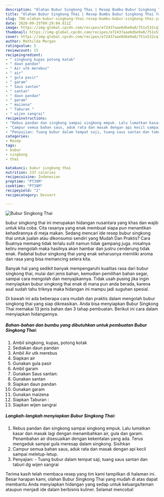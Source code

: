 ```yaml
---
description: "Olahan Bubur Singkong Thai | Resep Bumbu Bubur Singkong Thai Yang Lezat Sekali"
title: "Olahan Bubur Singkong Thai | Resep Bumbu Bubur Singkong Thai Yang Lezat Sekali"
slug: 786-olahan-bubur-singkong-thai-resep-bumbu-bubur-singkong-thai-yang-lezat-sekali
date: 2020-09-25T09:29:04.811Z
image: https://img-global.cpcdn.com/recipes/e72437aae6dbe9a8/751x532cq70/bubur-singkong-thai-foto-resep-utama.jpg
thumbnail: https://img-global.cpcdn.com/recipes/e72437aae6dbe9a8/751x532cq70/bubur-singkong-thai-foto-resep-utama.jpg
cover: https://img-global.cpcdn.com/recipes/e72437aae6dbe9a8/751x532cq70/bubur-singkong-thai-foto-resep-utama.jpg
author: Mathilda Morgan
ratingvalue: 5
reviewcount: 15
recipeingredient:
- " singkong kupas potong kotak"
- " daun pandan"
- " Air utk merebus"
- " air"
- " gula pasir"
- " garam"
- " Saus santan"
- " santan"
- " daun pandan"
- " garam"
- " maizena"
- " Taburan "
- " wijen sangrai"
recipeinstructions:
- "Rebus pandan dan singkong sampai singkong empuk. Lalu lumatkan kasar dan masak lagi dengan menambahkan air, gula dan garam. Penambahan air disesuaikan dengan kekentalan yang ada. Terus mengaduk sampai gula meresap dalam singkong. Sisihkan"
- "Campur semua bahan saus, aduk rata dan masak dengan api kecil sampai meletup-letup."
- "Penyajian: Tuang bubur dalam tempat saji, tuang saus santan dan taburi dg wijen sangrai"
categories:
- Resep
tags:
- bubur
- singkong
- thai

katakunci: bubur singkong thai 
nutrition: 237 calories
recipecuisine: Indonesian
preptime: "PT39M"
cooktime: "PT38M"
recipeyield: "2"
recipecategory: Dessert

---
```



![Bubur Singkong Thai](https://img-global.cpcdn.com/recipes/e72437aae6dbe9a8/751x532cq70/bubur-singkong-thai-foto-resep-utama.jpg)


bubur singkong thai ini merupakan hidangan nusantara yang khas dan wajib untuk kita coba. Cita rasanya yang enak membuat siapa pun menantikan kehadirannya di meja makan.
Sedang mencari ide resep bubur singkong thai untuk jualan atau dikonsumsi sendiri yang Mudah Dan Praktis? Cara Buatnya memang tidak terlalu sulit namun tidak gampang juga. misalnya keliru mengolah maka hasilnya akan hambar dan justru cenderung tidak enak. Padahal bubur singkong thai yang enak seharusnya memiliki aroma dan rasa yang bisa memancing selera kita.

Banyak hal yang sedikit banyak mempengaruhi kualitas rasa dari bubur singkong thai, mulai dari jenis bahan, kemudian pemilihan bahan segar, sampai cara mengolah dan menyajikannya. Tidak usah pusing jika ingin menyiapkan bubur singkong thai enak di mana pun anda berada, karena asal sudah tahu triknya maka hidangan ini mampu jadi suguhan spesial.




Di bawah ini ada beberapa cara mudah dan praktis dalam mengolah bubur singkong thai yang siap dikreasikan. Anda bisa menyiapkan Bubur Singkong Thai memakai 13 jenis bahan dan 3 tahap pembuatan. Berikut ini cara dalam menyiapkan hidangannya.

<!--inarticleads1-->

##### Bahan-bahan dan bumbu yang dibutuhkan untuk pembuatan Bubur Singkong Thai:

1. Ambil  singkong, kupas, potong kotak
1. Sediakan  daun pandan
1. Ambil  Air utk merebus
1. Siapkan  air
1. Gunakan  gula pasir
1. Ambil  garam
1. Gunakan  Saus santan:
1. Gunakan  santan
1. Siapkan  daun pandan
1. Gunakan  garam
1. Gunakan  maizena
1. Siapkan  Taburan :
1. Siapkan  wijen sangrai




<!--inarticleads2-->

##### Langkah-langkah menyiapkan Bubur Singkong Thai:

1. Rebus pandan dan singkong sampai singkong empuk. Lalu lumatkan kasar dan masak lagi dengan menambahkan air, gula dan garam. Penambahan air disesuaikan dengan kekentalan yang ada. Terus mengaduk sampai gula meresap dalam singkong. Sisihkan
1. Campur semua bahan saus, aduk rata dan masak dengan api kecil sampai meletup-letup.
1. Penyajian: - Tuang bubur dalam tempat saji, tuang saus santan dan taburi dg wijen sangrai




Terima kasih telah membaca resep yang tim kami tampilkan di halaman ini. Besar harapan kami, olahan Bubur Singkong Thai yang mudah di atas dapat membantu Anda menyiapkan hidangan yang sedap untuk keluarga/teman ataupun menjadi ide dalam berbisnis kuliner. Selamat mencoba!
